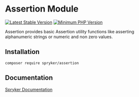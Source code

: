 # Assertion Module
[![Latest Stable Version](https://poser.pugx.org/spryker/assertion/v/stable.svg)](https://packagist.org/packages/spryker/assertion)
[![Minimum PHP Version](https://img.shields.io/badge/php-%3E%3D%208.0-8892BF.svg)](https://php.net/)

Assertion provides basic Assertion utility functions like asserting alphanumeric strings or numeric and non zero values.

## Installation

```
composer require spryker/assertion
```

## Documentation

[Spryker Documentation](https://docs.spryker.com)
